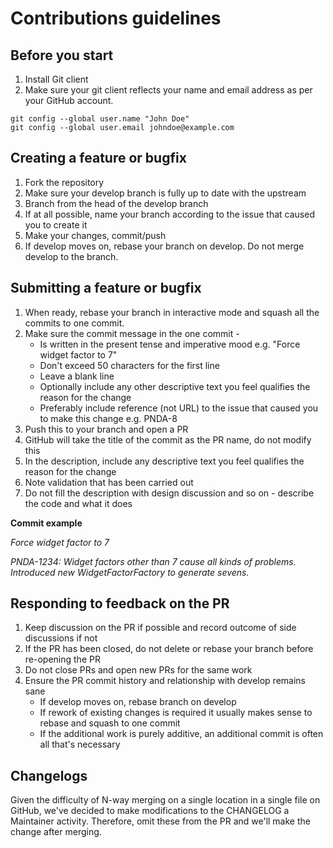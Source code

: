 # Contributions guidelines

## Before you start

1. Install Git client
2. Make sure your git client reflects your name and email address as per your GitHub account.

```
git config --global user.name "John Doe"
git config --global user.email johndoe@example.com
```

## Creating a feature or bugfix

1. Fork the repository
2. Make sure your develop branch is fully up to date with the upstream
3. Branch from the head of the develop branch
4. If at all possible, name your branch according to the issue that caused you to create it
5. Make your changes, commit/push
6. If develop moves on, rebase your branch on develop. Do not merge develop to the branch. 

## Submitting a feature or bugfix

1. When ready, rebase your branch in interactive mode and squash all the commits to one commit.
2. Make sure the commit message in the one commit -
   * Is written in the present tense and imperative mood e.g. "Force widget factor to 7" 
   * Don't exceed 50 characters for the first line
   * Leave a blank line
   * Optionally include any other descriptive text you feel qualifies the reason for the change
   * Preferably include reference (not URL) to the issue that caused you to make this change e.g. PNDA-8
3. Push this to your branch and open a PR
4. GitHub will take the title of the commit as the PR name, do not modify this
5. In the description, include any descriptive text you feel qualifies the reason for the change
6. Note validation that has been carried out
7. Do not fill the description with design discussion and so on - describe the code and what it does

**Commit example**

_Force widget factor to 7_

_PNDA-1234: Widget factors other than 7 cause all kinds of problems. Introduced new WidgetFactorFactory to generate sevens._

## Responding to feedback on the PR
 
1. Keep discussion on the PR if possible and record outcome of side discussions if not
2. If the PR has been closed, do not delete or rebase your branch before re-opening the PR
3. Do not close PRs and open new PRs for the same work
4. Ensure the PR commit history and relationship with develop remains sane
   * If develop moves on, rebase branch on develop
   * If rework of existing changes is required it usually makes sense to rebase and squash to one commit
   * If the additional work is purely additive, an additional commit is often all that's necessary

## Changelogs

Given the difficulty of N-way merging on a single location in a single file on GitHub, we've decided to make modifications to the CHANGELOG a Maintainer activity. Therefore, omit these from the PR and we'll make the change after merging.



